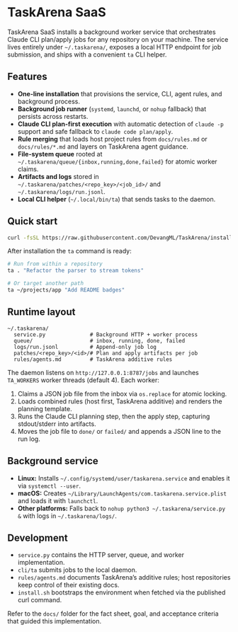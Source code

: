 # TaskArena SaaS

TaskArena SaaS installs a background worker service that orchestrates Claude CLI plan/apply jobs for any repository on your machine. The service lives entirely under `~/.taskarena/`, exposes a local HTTP endpoint for job submission, and ships with a convenient `ta` CLI helper.

## Features

- **One-line installation** that provisions the service, CLI, agent rules, and background process.
- **Background job runner** (`systemd`, `launchd`, or `nohup` fallback) that persists across restarts.
- **Claude CLI plan-first execution** with automatic detection of `claude -p` support and safe fallback to `claude code plan/apply`.
- **Rule merging** that loads host project rules from `docs/rules.md` or `docs/rules/*.md` and layers on TaskArena agent guidance.
- **File-system queue** rooted at `~/.taskarena/queue/{inbox,running,done,failed}` for atomic worker claims.
- **Artifacts and logs** stored in `~/.taskarena/patches/<repo_key>/<job_id>/` and `~/.taskarena/logs/run.jsonl`.
- **Local CLI helper** (`~/.local/bin/ta`) that sends tasks to the daemon.

## Quick start

```bash
curl -fsSL https://raw.githubusercontent.com/DevangML/TaskArena/install.sh | bash
```

After installation the `ta` command is ready:

```bash
# Run from within a repository
ta . "Refactor the parser to stream tokens"

# Or target another path
ta ~/projects/app "Add README badges"
```

## Runtime layout

```
~/.taskarena/
  service.py              # Background HTTP + worker process
  queue/                  # inbox, running, done, failed
  logs/run.jsonl          # Append-only job log
  patches/<repo_key>/<id>/# Plan and apply artifacts per job
  rules/agents.md         # TaskArena additive rules
```

The daemon listens on `http://127.0.0.1:8787/jobs` and launches `TA_WORKERS` worker threads (default 4). Each worker:

1. Claims a JSON job file from the inbox via `os.replace` for atomic locking.
2. Loads combined rules (host first, TaskArena additive) and renders the planning template.
3. Runs the Claude CLI planning step, then the apply step, capturing stdout/stderr into artifacts.
4. Moves the job file to `done/` or `failed/` and appends a JSON line to the run log.

## Background service

- **Linux:** Installs `~/.config/systemd/user/taskarena.service` and enables it via `systemctl --user`.
- **macOS:** Creates `~/Library/LaunchAgents/com.taskarena.service.plist` and loads it with `launchctl`.
- **Other platforms:** Falls back to `nohup python3 ~/.taskarena/service.py &` with logs in `~/.taskarena/logs/`.

## Development

- `service.py` contains the HTTP server, queue, and worker implementation.
- `cli/ta` submits jobs to the local daemon.
- `rules/agents.md` documents TaskArena’s additive rules; host repositories keep control of their existing docs.
- `install.sh` bootstraps the environment when fetched via the published curl command.

Refer to the `docs/` folder for the fact sheet, goal, and acceptance criteria that guided this implementation.
